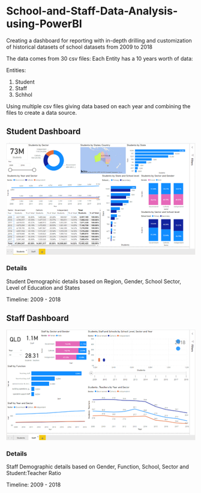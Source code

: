 # School-and-Staff-Data-Analysis-using-PowerBI
Creating a dashboard for reporting with in-depth drilling and customization of historical datasets of school datasets from 2009 to 2018

The data comes from 30 csv files:
Each Entity has a 10 years worth of data:

Entities:
1. Student
2. Staff
3. Schhol

Using multiple csv files giving data based on each year and combining the files to create a data source.


## Student Dashboard

![](images/students-dashboard.png)

### Details

Student Demographic details based on Region, Gender, School Sector, Level of Education and States

Timeline: 2009 - 2018

## Staff Dashboard

![](images/staff-dashboard.png)

### Details

Staff Demographic details based on Gender, Function, School, Sector and Student:Teacher Ratio

Timeline: 2009 - 2018
